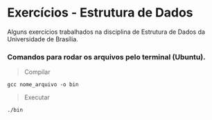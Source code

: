 # Exercícios - Estrutura de Dados 
Alguns exercícios trabalhados na disciplina de Estrutura de Dados da Universidade de Brasília.

### Comandos para rodar os arquivos pelo terminal (Ubuntu).
> Compilar

    gcc nome_arquivo -o bin

> Executar

    ./bin



